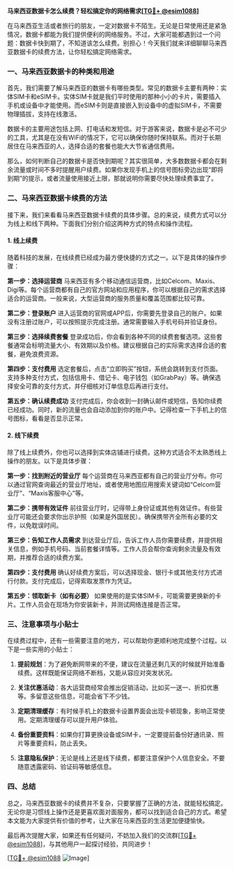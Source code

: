 **马来西亚数据卡怎么续费？轻松搞定你的网络需求[[TG💪+ @esim1088](https://t.me/s/esim1088)]**

在马来西亚生活或者旅行的朋友，一定对数据卡不陌生。无论是日常使用还是紧急情况，数据卡都能为我们提供便利的网络服务。不过，大家可能都遇到过一个问题：数据卡快到期了，不知道该怎么续费。别担心！今天我们就来详细聊聊马来西亚数据卡的续费方法，让你轻松搞定网络需求。

### 一、马来西亚数据卡的种类和用途

首先，我们需要了解马来西亚的数据卡有哪些类型。常见的数据卡主要有两种：实体SIM卡和eSIM卡。实体SIM卡就是我们平时使用的那种小小的卡片，需要插入手机或设备中才能使用。而eSIM卡则是直接嵌入到设备中的虚拟SIM卡，不需要物理插拔，支持在线激活。

数据卡的主要用途包括上网、打电话和发短信。对于游客来说，数据卡是必不可少的工具，尤其是在没有WiFi的情况下，它可以确保你随时保持联系。而对于长期居住在马来西亚的人，选择合适的套餐也能大大节省通信费用。

那么，如何判断自己的数据卡是否快到期呢？其实很简单，大多数数据卡都会在剩余流量或时间不多时提醒用户续费。如果你发现手机上的信号图标旁边出现“即将到期”的提示，或者流量使用接近上限，那就说明你需要尽快处理续费事宜了。

### 二、马来西亚数据卡续费的方法

接下来，我们来看看马来西亚数据卡续费的具体步骤。总的来说，续费方式可以分为线上和线下两种。下面我们分别介绍这两种方式的特点和操作流程。

#### 1. 线上续费

随着科技的发展，在线续费已经成为最方便快捷的方式之一。以下是具体的操作步骤：

**第一步：选择运营商**
马来西亚有多个移动通信运营商，比如Celcom、Maxis、Digi等。每个运营商都有自己的官方网站和应用程序，你可以根据自己的需求选择适合的运营商。一般来说，大型运营商的服务质量和覆盖范围都比较可靠。

**第二步：登录账户**
进入运营商的官网或APP后，你需要先登录自己的账户。如果没有注册过账户，可以按照提示完成注册。通常需要输入手机号码并验证身份。

**第三步：选择续费套餐**
登录成功后，你会看到各种不同的续费套餐选项。这些套餐通常会标明流量大小、有效期以及价格。建议根据自己的实际需求选择合适的套餐，避免浪费资源。

**第四步：支付费用**
选定套餐后，点击“立即购买”按钮，系统会跳转到支付页面。支持多种支付方式，包括信用卡、借记卡、电子钱包（如GrabPay）等。确保选择安全可靠的支付方式，并仔细核对订单信息后再进行支付。

**第五步：确认续费成功**
支付完成后，你会收到一封确认邮件或短信，告知你续费已经成功。同时，新的流量也会自动添加到你的账户中。记得检查一下手机上的信号图标，看看是否显示正常。

#### 2. 线下续费

除了线上续费外，你也可以选择到实体店铺进行续费。这种方式适合不太熟悉线上操作的朋友。以下是具体步骤：

**第一步：找到附近的营业厅**
每个运营商在马来西亚都有自己的营业厅分布。你可以通过官网查询最近的营业厅地址，或者使用地图应用搜索关键词如“Celcom营业厅”、“Maxis客服中心”等。

**第二步：携带有效证件**
前往营业厅时，记得带上身份证或其他有效证件。有些营业厅可能还会要求你出示护照（如果是外国居民）。确保携带齐全所有必要的文件，以免耽误时间。

**第三步：告知工作人员需求**
到达营业厅后，告诉工作人员你需要续费，并提供相关信息，例如手机号码、当前套餐详情等。工作人员会帮你查询剩余流量及有效期，并推荐合适的续费方案。

**第四步：支付费用**
确认好续费方案后，可以选择现金、银行卡或其他支付方式进行付款。支付完成后，记得索取发票作为凭证。

**第五步：领取新卡（如有必要）**
如果使用的是实体SIM卡，可能需要更换新的卡片。工作人员会在现场为你安装新卡，并测试网络连接是否正常。

### 三、注意事项与小贴士

在续费过程中，还有一些需要注意的地方，可以帮助你更顺利地完成整个过程。以下是一些实用的小贴士：

1. **提前规划**：为了避免断网带来的不便，建议在流量还剩几天的时候就开始准备续费。这样既能保证网络不断档，又能从容应对突发状况。

2. **关注优惠活动**：各大运营商经常会推出促销活动，比如买一送一、折扣优惠等。多留意这些信息，可能会省下不少钱。

3. **定期清理缓存**：有时候手机上的数据卡设置界面会出现卡顿现象，影响正常使用。定期清理缓存可以提升用户体验。

4. **备份重要资料**：如果你打算更换设备或SIM卡，一定要提前备份好通讯录、照片等重要资料，防止丢失。

5. **注意隐私保护**：无论是线上还是线下续费，都要注意保护个人信息安全。不要随意透露密码、验证码等敏感信息。

### 四、总结

总之，马来西亚数据卡的续费并不复杂，只要掌握了正确的方法，就能轻松搞定。无论你是习惯线上操作还是更喜欢面对面服务，都可以找到适合自己的方式。希望本文能为大家提供有价值的参考，让大家在马来西亚的生活更加便捷愉快。

最后再次提醒大家，如果还有任何疑问，不妨加入我们的交流群[[TG💪+ @esim1088](https://t.me/s/esim1088)]，与其他用户一起探讨经验，共同进步！

[[TG💪+ @esim1088](https://t.me/s/esim1088) ![Image](https://i.postimg.cc/4NQfJmqS/Snipaste-2025-05-13-00-14-12.png)]